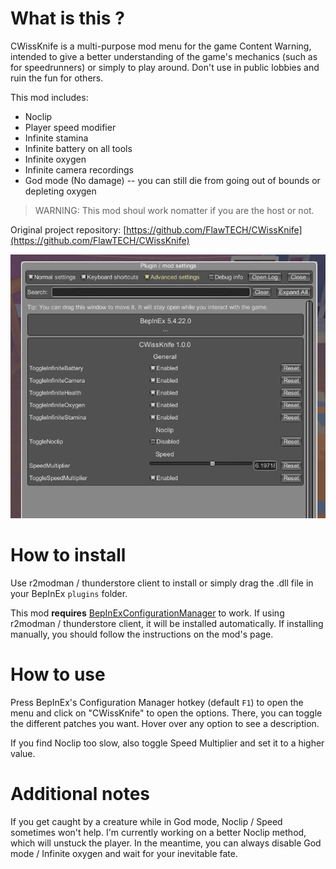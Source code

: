 # What is this ?

CWissKnife is a multi-purpose mod menu for the game Content Warning, intended to give a better understanding of the game's mechanics (such as for speedrunners) or simply to play around. Don't use in public lobbies and ruin the fun for others.

This mod includes:
* Noclip
* Player speed modifier
* Infinite stamina
* Infinite battery on all tools
* Infinite oxygen
* Infinite camera recordings
* God mode (No damage) -- you can still die from going out of bounds or depleting oxygen

> WARNING: This mod shoul work nomatter if you are the host or not.

Original project repository: [https://github.com/FlawTECH/CWissKnife](https://github.com/FlawTECH/CWissKnife)

![Menu screenshot](https://github.com/FlawTECH/CWissKnife/raw/main/Screenshot.png)

# How to install
Use r2modman / thunderstore client to install or simply drag the .dll file in your BepInEx `plugins` folder.

This mod **requires** [BepInExConfigurationManager](https://thunderstore.io/c/content-warning/p/Azumatt/Official_BepInExConfigurationManager/) to work. If using r2modman / thunderstore client, it will be installed automatically. If installing manually, you should follow the instructions on the mod's page.

# How to use
Press BepInEx's Configuration Manager hotkey (default `F1`) to open the menu and click on "CWissKnife" to open the options. There, you can toggle the different patches you want. Hover over any option to see a description.

If you find Noclip too slow, also toggle Speed Multiplier and set it to a higher value.

# Additional notes
If you get caught by a creature while in God mode, Noclip / Speed sometimes won't help. I'm currently working on a better Noclip method, which will unstuck the player. In the meantime, you can always disable God mode / Infinite oxygen and wait for your inevitable fate.
